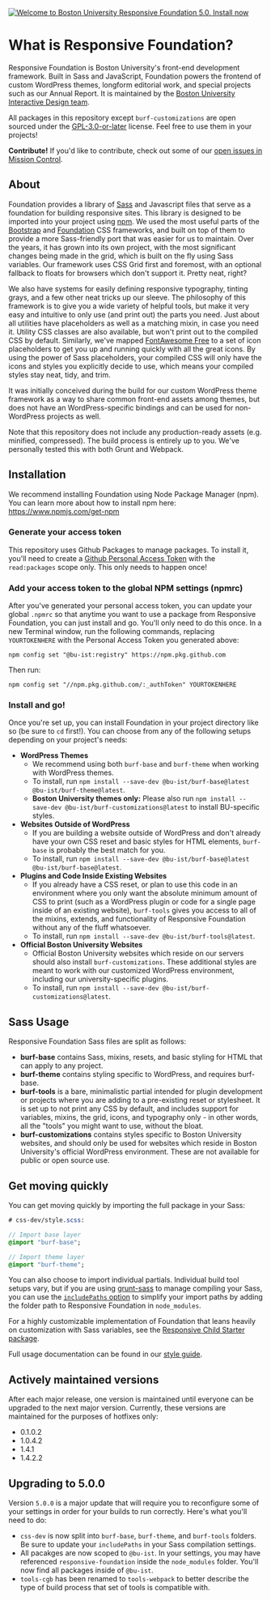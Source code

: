 [![Welcome to Boston University Responsive Foundation 5.0. Install now](https://user-images.githubusercontent.com/1828613/103576393-11302080-4ea1-11eb-8ed8-a1d08a1cdb67.jpg)](#installation)

# What is Responsive Foundation?

Responsive Foundation is Boston University's front-end development framework. Built in Sass and JavaScript, Foundation powers the frontend of custom WordPress themes, longform editorial work, and special projects such as our Annual Report. It is maintained by the [Boston University Interactive Design team](https://www.bu.edu/interactive-design/).

All packages in this repository except `burf-customizations` are open sourced under the [GPL-3.0-or-later](https://spdx.org/licenses/GPL-3.0-or-later.html) license. Feel free to use them in your projects!

**Contribute!** If you'd like to contribute, check out some of our [open issues in Mission Control](https://bu-ist.github.io/responsive-foundation/dashboard.html).

## About

Foundation provides a library of [Sass](http://sass-lang.com/) and Javascript files that serve as a foundation for building responsive sites. This library is designed to be imported into your project using [npm](https://www.npmjs.com/). We used the most useful parts of the [Bootstrap](https://github.com/twbs/bootstrap) and [Foundation](https://github.com/foundation/foundation-sites) CSS frameworks, and built on top of them to provide a more Sass-friendly port that was easier for us to maintain. Over the years, it has grown into its own project, with the most significant changes being made in the grid, which is built on the fly using Sass variables. Our framework uses CSS Grid first and foremost, with an optional fallback to floats for browsers which don't support it. Pretty neat, right?

We also have systems for easily defining responsive typography, tinting grays, and a few other neat tricks up our sleeve. The philosophy of this framework is to give you a wide variety of helpful tools, but make it very easy and intuitive to only use (and print out) the parts you need. Just about all utilities have placeholders as well as a matching mixin, in case you need it. Utility CSS classes are also available, but won't print out to the compiled CSS by default. Similarly, we've mapped [FontAwesome Free](https://github.com/FortAwesome/Font-Awesome/tree/master/js-packages/%40fortawesome/fontawesome-free) to a set of icon placeholders to get you up and running quickly with all the great icons. By using the power of Sass placeholders, your compiled CSS will only have the icons and styles you explicitly decide to use, which means your compiled styles stay neat, tidy, and trim.

It was initially conceived during the build for our custom WordPress theme framework as a way to share common front-end assets among themes, but does not have an WordPress-specific bindings and can be used for non-WordPress projects as well.

Note that this repository does not include any production-ready assets (e.g. minified, compressed). The build process is entirely up to you. We've personally tested this with both Grunt and Webpack.

## Installation

We recommend installing Foundation using Node Package Manager (npm). You can learn more about how to install npm
here: https://www.npmjs.com/get-npm

### Generate your access token

This repository uses Github Packages to manage packages. To install it, you'll need to create a [Github Personal Access Token](https://docs.github.com/en/free-pro-team@latest/github/authenticating-to-github/creating-a-personal-access-token) with the `read:packages` scope only. This only needs to happen once!

### Add your access token to the global NPM settings (npmrc)

After you've generated your personal access token, you can update your global `.npmrc` so that anytime you want to use a package from Responsive Foundation, you can just install and go. You'll only need to do this once. In a new Terminal window, run the following commands, replacing `YOURTOKENHERE` with the Personal Access Token you generated above:

`npm config set "@bu-ist:registry" https://npm.pkg.github.com`

Then run:

`npm config set "//npm.pkg.github.com/:_authToken" YOURTOKENHERE`

### Install and go!

Once you're set up, you can install Foundation in your project directory like so (be sure to `cd` first!). You can choose from any of the following setups depending on your project's needs:

- **WordPress Themes**
  - We recommend using both `burf-base` and `burf-theme` when working with WordPress themes.
  - To install, run `npm install --save-dev @bu-ist/burf-base@latest @bu-ist/burf-theme@latest`.
  - **Boston University themes only:** Please also run `npm install --save-dev @bu-ist/burf-customizations@latest` to install BU-specific styles.
- **Websites Outside of WordPress**
  - If you are building a website outside of WordPress and don't already have your own CSS reset and basic styles for HTML elements, `burf-base` is probably the best match for you.
  - To install, run `npm install --save-dev @bu-ist/burf-base@latest @bu-ist/burf-base@latest`.
- **Plugins and Code Inside Existing Websites**
  - If you already have a CSS reset, or plan to use this code in an environment where you only want the absolute minimum amount of CSS to print (such as a WordPress plugin or code for a single page inside of an existing website), `burf-tools` gives you access to all of the mixins, extends, and functionality of Responsive Foundation without any of the fluff whatsoever.
  - To install, run `npm install --save-dev @bu-ist/burf-tools@latest`.
- **Official Boston University Websites**
  - Official Boston University websites which reside on our servers should also install `burf-customizations`. These additional styles are meant to work with our customized WordPress environment, including our university-specific plugins.
  - To install, run `npm install --save-dev @bu-ist/burf-customizations@latest`.

## Sass Usage

Responsive Foundation Sass files are split as follows:

- **burf-base** contains Sass, mixins, resets, and basic styling for HTML that can apply to any
project.
- **burf-theme** contains styling specific to WordPress, and requires burf-base.
- **burf-tools** is a bare, minimalistic partial intended for plugin development or projects where
you are adding to a pre-existing reset or stylesheet. It is set up to not print any CSS by default,
and includes support for variables, mixins, the grid, icons, and typography only - in other words,
all the "tools" you might want to use, without the bloat.
- **burf-customizations** contains styles specific to Boston University websites, and should only be used
for websites which reside in Boston University's official WordPress environment. These are not available
for public or open source use.

## Get moving quickly

You can get moving quickly by importing the full package in your Sass:

```sass
# css-dev/style.scss:

// Import base layer
@import "burf-base";

// Import theme layer
@import "burf-theme";
```

You can also choose to import individual partials. Individual build tool setups vary, but if you
are using [grunt-sass](https://github.com/sindresorhus/grunt-sass) to manage compiling your Sass,
you can use the [`includePaths` option](https://github.com/sass/node-sass#includepaths) to simplify
your import paths by adding the folder path to Responsive Foundation in `node_modules`.

For a highly customizable implementation of Foundation that leans heavily on customization with
Sass variables, see the [Responsive Child Starter package](https://github.com/bu-ist/responsive-child-starter).

Full usage documentation can be found in our [style guide](https://bu-ist.github.io/responsive-foundation/).

## Actively maintained versions

After each major release, one version is maintained until everyone can be upgraded to the next major version. Currently, these versions are maintained for the purposes of hotfixes only:

- 0.1.0.2
- 1.0.4.2
- 1.4.1
- 1.4.2.2

## Upgrading to 5.0.0

Version `5.0.0` is a major update that will require you to reconfigure some of your settings in order for your builds to run correctly. Here's what you'll need to do:

- `css-dev` is now split into `burf-base`, `burf-theme`, and `burf-tools` folders. Be sure to update your `includePaths` in your Sass compilation settings.
- All pacakges are now scoped to `@bu-ist`. In your settings, you may have referenced `responsive-foundation` inside the `node_modules` folder. You'll now find all packages inside of `@bu-ist`.
- `tools-cgb` has been renamed to `tools-webpack` to better describe the type of build process that set of tools is compatible with.

